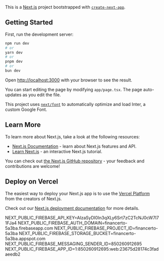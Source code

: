 This is a [Next.js](https://nextjs.org/) project bootstrapped with [`create-next-app`](https://github.com/vercel/next.js/tree/canary/packages/create-next-app).

## Getting Started

First, run the development server:

```bash
npm run dev
# or
yarn dev
# or
pnpm dev
# or
bun dev
```

Open [http://localhost:3000](http://localhost:3000) with your browser to see the result.

You can start editing the page by modifying `app/page.tsx`. The page auto-updates as you edit the file.

This project uses [`next/font`](https://nextjs.org/docs/basic-features/font-optimization) to automatically optimize and load Inter, a custom Google Font.

## Learn More

To learn more about Next.js, take a look at the following resources:

- [Next.js Documentation](https://nextjs.org/docs) - learn about Next.js features and API.
- [Learn Next.js](https://nextjs.org/learn) - an interactive Next.js tutorial.

You can check out [the Next.js GitHub repository](https://github.com/vercel/next.js/) - your feedback and contributions are welcome!

## Deploy on Vercel

The easiest way to deploy your Next.js app is to use the [Vercel Platform](https://vercel.com/new?utm_medium=default-template&filter=next.js&utm_source=create-next-app&utm_campaign=create-next-app-readme) from the creators of Next.js.

Check out our [Next.js deployment documentation](https://nextjs.org/docs/deployment) for more details.



NEXT_PUBLIC_FIREBASE_API_KEY=AIzaSyDI0In3qXLy6Srt7zC2TcNJ0cW7I71FJa4
NEXT_PUBLIC_FIREBASE_AUTH_DOMAIN=financerto-5a3ba.firebaseapp.com
NEXT_PUBLIC_FIREBASE_PROJECT_ID=financerto-5a3ba
NEXT_PUBLIC_FIREBASE_STORAGE_BUCKET=financerto-5a3ba.appspot.com
NEXT_PUBLIC_FIREBASE_MESSAGING_SENDER_ID=850260912695
NEXT_PUBLIC_FIREBASE_APP_ID=1:850260912695:web:23675d28174c3fadaeedb2